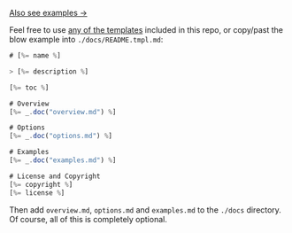 [Also see examples →](./EXAMPLES.md)

Feel free to use [any of the templates](./templates) included in this repo, or copy/past the blow example into `./docs/README.tmpl.md`:

```js
# [%= name %]

> [%= description %]

[%= toc %]

# Overview
[%= _.doc("overview.md") %]

# Options
[%= _.doc("options.md") %]

# Examples
[%= _.doc("examples.md") %]

# License and Copyright
[%= copyright %]
[%= license %]
```

Then add `overview.md`, `options.md` and `examples.md` to the `./docs` directory. Of course, all of this is completely optional.